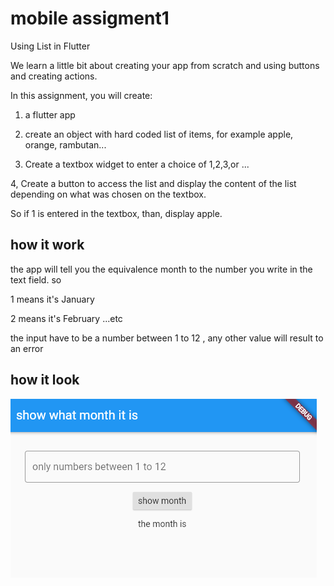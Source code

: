 # mobile assigment1

Using List in Flutter 

We learn a little bit about creating your app from scratch and using buttons and creating actions. 

In this assignment, you will create:

1) a flutter app

2) create an object with hard coded list of items, for example apple, orange, rambutan...

3) Create a textbox widget to enter a choice of 1,2,3,or ...

4, Create a button to access the list and display the content of the list depending on what was chosen on the textbox. 

So if 1 is entered in the textbox, than, display apple.

## how it work

the app will tell you the equivalence month to the number you write in the text field. so

1 means it's January 

2  means it's February  ...etc

the input have to be a number between 1 to 12 , any other value will result to an error 

## how it look
![](screenshot/screenshot1.PNG)
